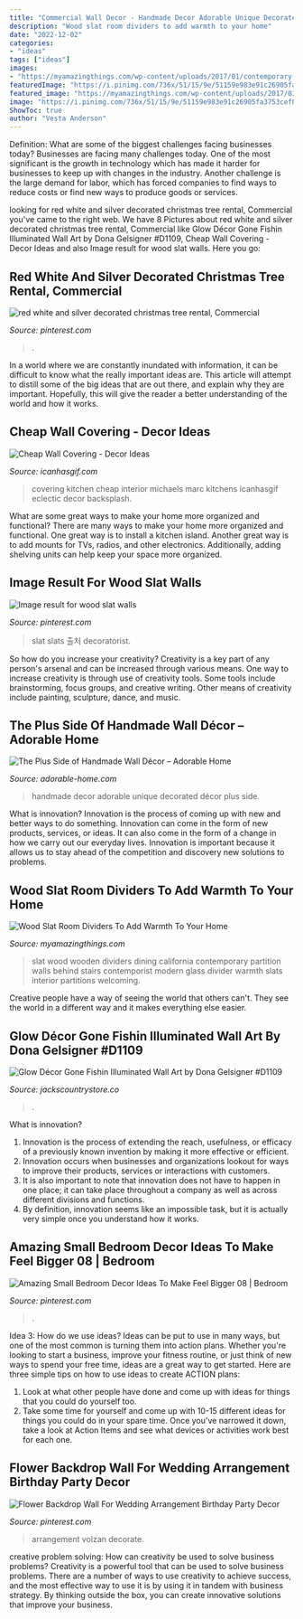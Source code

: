```yaml
---
title: "Commercial Wall Decor - Handmade Decor Adorable Unique Decorated Décor Plus Side"
description: "Wood slat room dividers to add warmth to your home"
date: "2022-12-02"
categories:
- "ideas"
tags: ["ideas"]
images:
- "https://myamazingthings.com/wp-content/uploads/2017/01/contemporary-architecture_.jpg"
featuredImage: "https://i.pinimg.com/736x/51/15/9e/51159e983e91c26905fa3753cef888aa.jpg"
featured_image: "https://myamazingthings.com/wp-content/uploads/2017/01/contemporary-architecture_.jpg"
image: "https://i.pinimg.com/736x/51/15/9e/51159e983e91c26905fa3753cef888aa.jpg"
ShowToc: true
author: "Vesta Anderson"
---
```



Definition: What are some of the biggest challenges facing businesses today?
Businesses are facing many challenges today. One of the most significant is the growth in technology which has made it harder for businesses to keep up with changes in the industry. Another challenge is the large demand for labor, which has forced companies to find ways to reduce costs or find new ways to produce goods or services.

	

		
looking for red white and silver decorated christmas tree rental, Commercial you've came to the right web. We have 8 Pictures about red white and silver decorated christmas tree rental, Commercial like Glow Décor Gone Fishin Illuminated Wall Art by Dona Gelsigner #D1109, Cheap Wall Covering - Decor Ideas and also Image result for wood slat walls. Here you go:
		
    
## Red White And Silver Decorated Christmas Tree Rental, Commercial

<img loading=lazy src="https://i.pinimg.com/736x/5d/98/88/5d9888fc2cfcc84a571d7cd1ba9de5e5.jpg" onerror="this.onerror=null;this.src='https://tse1.mm.bing.net/th?id=OIP.pV8ijNvKXLU5cVogAIKVOgHaOt&amp;pid=15.1';" alt="red white and silver decorated christmas tree rental, Commercial">

_Source: pinterest.com_

>. 

	

In a world where we are constantly inundated with information, it can be difficult to know what the really important ideas are. This article will attempt to distill some of the big ideas that are out there, and explain why they are important. Hopefully, this will give the reader a better understanding of the world and how it works.

    
## Cheap Wall Covering - Decor Ideas

<img loading=lazy src="https://icanhasgif.com/wp-content/uploads/2016/02/Cheap-Wall-Covering-1024x771.jpg" onerror="this.onerror=null;this.src='https://tse2.mm.bing.net/th?id=OIP.EC7nu0_TlsRV0ort0-NuGQHaFk&amp;pid=15.1';" alt="Cheap Wall Covering - Decor Ideas">

_Source: icanhasgif.com_

>covering kitchen cheap interior michaels marc kitchens icanhasgif eclectic decor backsplash. 

	

What are some great ways to make your home more organized and functional?
There are many ways to make your home more organized and functional. One great way is to install a kitchen island. Another great way is to add mounts for TVs, radios, and other electronics. Additionally, adding shelving units can help keep your space more organized.

    
## Image Result For Wood Slat Walls

<img loading=lazy src="https://i.pinimg.com/736x/53/bb/7e/53bb7e422ea174889b4f70440ba83f6c.jpg" onerror="this.onerror=null;this.src='https://tse4.mm.bing.net/th?id=OIP.RNNsTQotIWuGYR_pP3V6aAHaJ3&amp;pid=15.1';" alt="Image result for wood slat walls">

_Source: pinterest.com_

>slat slats 출처 decoratorist. 

	

So how do you increase your creativity?
Creativity is a key part of any person's arsenal and can be increased through various means. One way to increase creativity is through use of creativity tools. Some tools include brainstorming, focus groups, and creative writing. Other means of creativity include painting, sculpture, dance, and music.

    
## The Plus Side Of Handmade Wall Décor – Adorable Home

<img loading=lazy src="https://adorable-home.com/wp-content/uploads/2016/01/Handmade-Wall-Decor-4.jpg" onerror="this.onerror=null;this.src='https://tse4.mm.bing.net/th?id=OIP.XYb5iUMD-v_dNuWy0Q4usAHaFK&amp;pid=15.1';" alt="The Plus Side of Handmade Wall Décor – Adorable Home">

_Source: adorable-home.com_

>handmade decor adorable unique decorated décor plus side. 

	

What is innovation?
Innovation is the process of coming up with new and better ways to do something. Innovation can come in the form of new products, services, or ideas. It can also come in the form of a change in how we carry out our everyday lives. Innovation is important because it allows us to stay ahead of the competition and discovery new solutions to problems.

    
## Wood Slat Room Dividers To Add Warmth To Your Home

<img loading=lazy src="https://myamazingthings.com/wp-content/uploads/2017/01/contemporary-architecture_.jpg" onerror="this.onerror=null;this.src='https://tse2.mm.bing.net/th?id=OIP.x_Ypl0Ig3-9vlpVWSzoUQQHaGR&amp;pid=15.1';" alt="Wood Slat Room Dividers To Add Warmth To Your Home">

_Source: myamazingthings.com_

>slat wood wooden dividers dining california contemporary partition walls behind stairs contemporist modern glass divider warmth slats interior partitions welcoming. 

	

Creative people have a way of seeing the world that others can't. They see the world in a different way and it makes everything else easier.

    
## Glow Décor Gone Fishin Illuminated Wall Art By Dona Gelsigner #D1109

<img loading=lazy src="http://www.jackscountrystore.co/images/products/detail/GLOWDG1109DAY.jpg" onerror="this.onerror=null;this.src='https://tse1.mm.bing.net/th?id=OIP.z7OQ2aBgOzdEvgxdSziMZwHaKO&amp;pid=15.1';" alt="Glow Décor Gone Fishin Illuminated Wall Art by Dona Gelsigner #D1109">

_Source: jackscountrystore.co_

>. 

	

What is innovation?
1. Innovation is the process of extending the reach, usefulness, or efficacy of a previously known invention by making it more effective or efficient.
2. Innovation occurs when businesses and organizations lookout for ways to improve their products, services or interactions with customers.
3. It is also important to note that innovation does not have to happen in one place; it can take place throughout a company as well as across different divisions and functions.
4. By definition, innovation seems like an impossible task, but it is actually very simple once you understand how it works.

    
## Amazing Small Bedroom Decor Ideas To Make Feel Bigger 08 | Bedroom

<img loading=lazy src="https://i.pinimg.com/736x/b0/46/03/b04603dd43cfa64dc08203ba5cc42c98.jpg" onerror="this.onerror=null;this.src='https://tse2.mm.bing.net/th?id=OIP.jyEbfxEQMKql4TrVqSz8owHaLH&amp;pid=15.1';" alt="Amazing Small Bedroom Decor Ideas To Make Feel Bigger 08 | Bedroom">

_Source: pinterest.com_

>. 

	

Idea 3: How do we use ideas?
Ideas can be put to use in many ways, but one of the most common is turning them into action plans. Whether you're looking to start a business, improve your fitness routine, or just think of new ways to spend your free time, ideas are a great way to get started. Here are three simple tips on how to use ideas to create ACTION plans:
1. Look at what other people have done and come up with ideas for things that you could do yourself too.
2. Take some time for yourself and come up with 10-15 different ideas for things you could do in your spare time. Once you've narrowed it down, take a look at Action Items and see what devices or activities work best for each one.

    
## Flower Backdrop Wall For Wedding Arrangement Birthday Party Decor

<img loading=lazy src="https://i.pinimg.com/736x/51/15/9e/51159e983e91c26905fa3753cef888aa.jpg" onerror="this.onerror=null;this.src='https://tse4.mm.bing.net/th?id=OIP.HUq3EesklAk7QPjRce3kbwHaJ3&amp;pid=15.1';" alt="Flower Backdrop Wall For Wedding Arrangement Birthday Party Decor">

_Source: pinterest.com_

>arrangement volzan decorate. 

	

creative problem solving: How can creativity be used to solve business problems?
Creativity is a powerful tool that can be used to solve business problems. There are a number of ways to use creativity to achieve success, and the most effective way to use it is by using it in tandem with business strategy. By thinking outside the box, you can create innovative solutions that improve your business.

